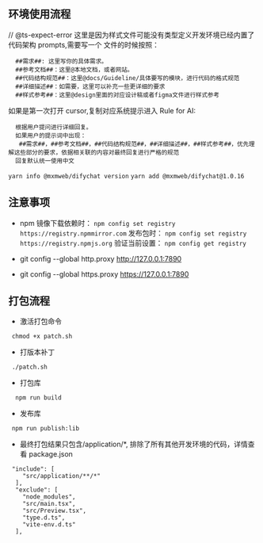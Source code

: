 ## 环境使用流程

// @ts-expect-error 这里是因为样式文件可能没有类型定义开发环境已经内置了代码架构 prompts,需要写一个
文件的时候按照：

```
  ##需求##: 这里写你的具体需求。
  ##参考文档##：这里@本地文档，或者网站。
  ##代码结构规范##：这里@docs/Guideline/具体要写的模块，进行代码的格式规范
  ##详细描述##：如需要，这里可以补充一些更详细的要求
  ##样式参考##：这里@design里面的对应设计稿或者figma文件进行样式参考
```

如果是第一次打开 cursor,复制对应系统提示进入 Rule for AI:

```
  根据用户提问进行详细回复。
  如果用户的提示词中出现：
   ##需求##，##参考文档##，##代码结构规范##，##详细描述##，##样式参考##，优先理解这些部分的要求，依据相关联的内容对最终回复进行严格的规范
  回复默认统一使用中文
```

`yarn info @mxmweb/difychat version` `yarn add @mxmweb/difychat@1.0.16`

## 注意事项

- npm 镜像下载依赖时： `npm config set registry https://registry.npmmirror.com` 发布包时：
  `npm config set registry https://registry.npmjs.org` 验证当前设置： `npm config get registry`

- git config --global http.proxy http://127.0.0.1:7890
- git config --global https.proxy https://127.0.0.1:7890

## 打包流程

- 激活打包命令

```
 chmod +x patch.sh
```

- 打版本补丁

```
 ./patch.sh
```

- 打包库

```
  npm run build
```

- 发布库

```
 npm run publish:lib
```

- 最终打包结果只包含/application/\*, 排除了所有其他开发环境的代码，详情查看 package.json

```
 "include": [
    "src/application/**/*"
  ],
  "exclude": [
    "node_modules",
    "src/main.tsx",
    "src/Preview.tsx",
    "type.d.ts",
    "vite-env.d.ts"
  ],
```
